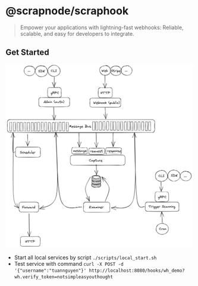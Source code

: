 # @scrapnode/scraphook

> Empower your applications with lightning-fast webhooks: Reliable, scalable, and easy for developers to integrate.

## Get Started

![Infrastructure](./docs/assets/architecture.png)

- Start all local services by script `./scripts/local_start.sh`
- Test service with command `curl -X POST -d '{"username":"tuannguyen"}' http://localhost:8080/hooks/wh_demo?wh.verify_token=notsimpleasyouthought`